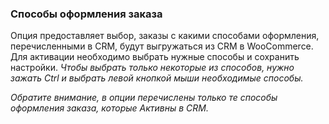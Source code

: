 ### Способы оформления заказа

Опция предоставляет выбор, заказы с какими способами оформления, перечисленными в CRM, будут выгружаться из CRM в WooCommerce. Для активации необходимо выбрать нужные способы и сохранить настройки. *Чтобы выбрать только некоторые из способов, нужно зажать Ctrl и выбрать левой кнопкой мыши необходимые способы.*

*Обратите внимание, в опции перечислены только те способы оформления заказа, которые Активны в CRM.*
